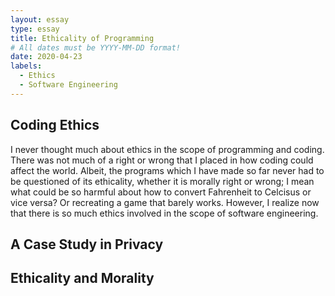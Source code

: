 ```yaml
---
layout: essay
type: essay
title: Ethicality of Programming
# All dates must be YYYY-MM-DD format!
date: 2020-04-23
labels:
  - Ethics
  - Software Engineering
---
```


## Coding Ethics
I never thought much about ethics in the scope of programming and coding. There was not much of a right or wrong that I placed in how coding could affect the world. Albeit, the programs which I have made so far never had to be questioned of its ethicality, whether it is morally right or wrong; I mean what could be so harmful about how to convert Fahrenheit to Celcisus or vice versa? Or recreating a game that barely works. However, I realize now that there is so much ethics involved in the scope of software engineering.

## A Case Study in Privacy


## Ethicality and Morality

